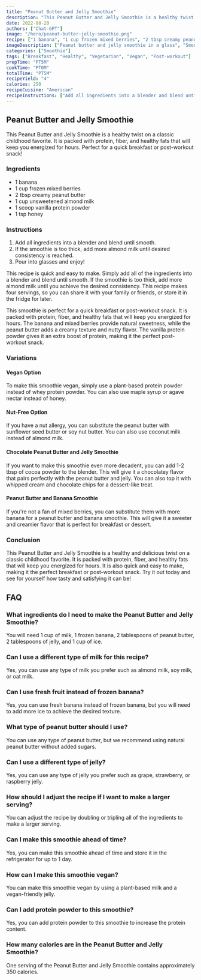 ```yaml
---
title: "Peanut Butter and Jelly Smoothie"
description: "This Peanut Butter and Jelly Smoothie is a healthy twist on a classic childhood favorite. It is packed with protein, fiber, and healthy fats that will keep you energized for hours. Perfect for a quick breakfast or post-workout snack!"
date: 2022-08-20
authors: ["Chat-GPT"]
image: "/hero/peanut-butter-jelly-smoothie.png"
recipe: ["1 banana", "1 cup frozen mixed berries", "2 tbsp creamy peanut butter", "1 cup unsweetened almond milk", "1 scoop vanilla protein powder", "1 tsp honey"]
imageDescription: ["Peanut butter and jelly smoothie in a glass", "Smoothie ingredients in a bowl", "Smoothie ingredients on a wooden board", "Peanut butter and jelly sandwich beside the smoothie"]
categories: ["Smoothie"]
tags: ["Breakfast", "Healthy", "Vegetarian", "Vegan", "Post-workout"]
prepTime: "PT5M"
cookTime: "PT0M"
totalTime: "PT5M"
recipeYield: "4"
calories: 250
recipeCuisine: "American"
recipeInstructions: ["Add all ingredients into a blender and blend until smooth. If the smoothie is too thick, add more almond milk until desired consistency is reached. Pour into glasses and enjoy!"]
---
```


## Peanut Butter and Jelly Smoothie

This Peanut Butter and Jelly Smoothie is a healthy twist on a classic childhood favorite. It is packed with protein, fiber, and healthy fats that will keep you energized for hours. Perfect for a quick breakfast or post-workout snack!

### Ingredients

- 1 banana
- 1 cup frozen mixed berries
- 2 tbsp creamy peanut butter
- 1 cup unsweetened almond milk
- 1 scoop vanilla protein powder
- 1 tsp honey

### Instructions

1. Add all ingredients into a blender and blend until smooth.
2. If the smoothie is too thick, add more almond milk until desired consistency is reached.
3. Pour into glasses and enjoy!

This recipe is quick and easy to make. Simply add all of the ingredients into a blender and blend until smooth. If the smoothie is too thick, add more almond milk until you achieve the desired consistency. This recipe makes four servings, so you can share it with your family or friends, or store it in the fridge for later.

This smoothie is perfect for a quick breakfast or post-workout snack. It is packed with protein, fiber, and healthy fats that will keep you energized for hours. The banana and mixed berries provide natural sweetness, while the peanut butter adds a creamy texture and nutty flavor. The vanilla protein powder gives it an extra boost of protein, making it the perfect post-workout snack.

### Variations

#### Vegan Option

To make this smoothie vegan, simply use a plant-based protein powder instead of whey protein powder. You can also use maple syrup or agave nectar instead of honey.

#### Nut-Free Option

If you have a nut allergy, you can substitute the peanut butter with sunflower seed butter or soy nut butter. You can also use coconut milk instead of almond milk.

#### Chocolate Peanut Butter and Jelly Smoothie

If you want to make this smoothie even more decadent, you can add 1-2 tbsp of cocoa powder to the blender. This will give it a chocolatey flavor that pairs perfectly with the peanut butter and jelly. You can also top it with whipped cream and chocolate chips for a dessert-like treat.

#### Peanut Butter and Banana Smoothie

If you're not a fan of mixed berries, you can substitute them with more banana for a peanut butter and banana smoothie. This will give it a sweeter and creamier flavor that is perfect for breakfast or dessert.

### Conclusion

This Peanut Butter and Jelly Smoothie is a healthy and delicious twist on a classic childhood favorite. It is packed with protein, fiber, and healthy fats that will keep you energized for hours. It is also quick and easy to make, making it the perfect breakfast or post-workout snack. Try it out today and see for yourself how tasty and satisfying it can be!

## FAQ

### What ingredients do I need to make the Peanut Butter and Jelly Smoothie?

You will need 1 cup of milk, 1 frozen banana, 2 tablespoons of peanut butter, 2 tablespoons of jelly, and 1 cup of ice.

### Can I use a different type of milk for this recipe?

Yes, you can use any type of milk you prefer such as almond milk, soy milk, or oat milk.

### Can I use fresh fruit instead of frozen banana?

Yes, you can use fresh banana instead of frozen banana, but you will need to add more ice to achieve the desired texture.

### What type of peanut butter should I use?

You can use any type of peanut butter, but we recommend using natural peanut butter without added sugars.

### Can I use a different type of jelly?

Yes, you can use any type of jelly you prefer such as grape, strawberry, or raspberry jelly.

### How should I adjust the recipe if I want to make a larger serving?

You can adjust the recipe by doubling or tripling all of the ingredients to make a larger serving.

### Can I make this smoothie ahead of time?

Yes, you can make this smoothie ahead of time and store it in the refrigerator for up to 1 day.

### How can I make this smoothie vegan?

You can make this smoothie vegan by using a plant-based milk and a vegan-friendly jelly.

### Can I add protein powder to this smoothie?

Yes, you can add protein powder to this smoothie to increase the protein content.

### How many calories are in the Peanut Butter and Jelly Smoothie?

One serving of the Peanut Butter and Jelly Smoothie contains approximately 350 calories.